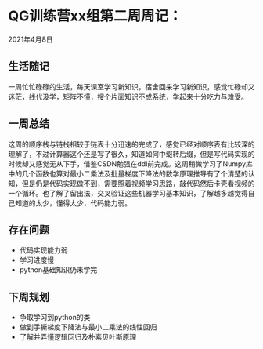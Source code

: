 # QG训练营xx组第二周周记：
2021年4月8日

## 生活随记

一周忙忙碌碌的生活，每天课室学习新知识，宿舍回来学习新知识，感觉忙碌却又迷茫，线代没学，矩阵不懂，搜个片面知识不成系统，学起来十分吃力与难受。

## 一周总结

这周的顺序栈与链栈相较于链表十分迅速的完成了，感觉已经对顺序表有比较深的理解了，不过计算器这个还是写了很久，知道如何中缀转后缀，但是写代码实现的时候却又感觉无从下手，借鉴CSDN勉强在ddl前完成。这周稍微学习了Numpy库中的几个函数也算对最小二乘法及批量梯度下降法的数学原理推导有了个清楚的认知，但是仍是代码实现做不到，需要照着视频学习思路，敲代码然后卡壳看视频的一个循环。也了解了留出法，交叉验证这些机器学习基本知识，了解越多越觉得自己知道的太少，懂得太少，代码能力弱。

## 存在问题

- 代码实现能力弱
- 学习进度慢
- python基础知识仍未学完

## 下周规划

- 争取学习到python的类
- 做到手撕梯度下降法与最小二乘法的线性回归
- 了解并弄懂逻辑回归及朴素贝叶斯原理

